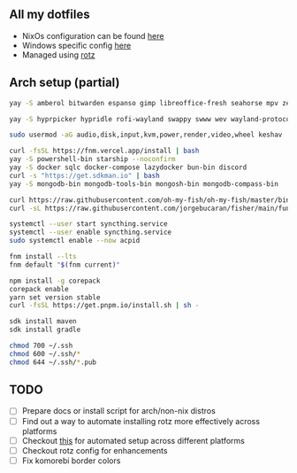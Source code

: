 ## All my dotfiles

- NixOs configuration can be found [here](linux/nix)
- Windows specific config [here](windows/)
- Managed using [rotz](https://github.com/volllly/rotz)

## Arch setup (partial)

```sh
yay -S amberol bitwarden espanso gimp libreoffice-fresh seahorse mpv zed easyeffects picard graphicsmagick yt-dlp imagemagick powertop kanata dmenu cheese nautilus pamixer pavucontrol playerctl rofimoji rofi-calc wezterm btop obs-studio obsidian zathura cowsay figlet fontpreview ghostscript glow gum lf lolcat ninja pistol-bin slides libspeechd tig timer tmatrix xdg-ninja mediainfo yazi sesh fd jq tldr trash-cli stow tree unrar zip statix-git gofumpt fish-lsp glib pnpm unzip brave-bin kitty firefox zoxide git neovim tmux go python lazygit brillo steam spotify sxhkd kde-connect network-manager-applet cargo-binstall syncthing obs-studio flameshot wallust code intellij-idea-community-edition cava visual-studio-code-bin redshift betterlockscreen python-pywal greenclip xorg-xev acpid xorg-xsetroot

yay -S hyprpicker hypridle rofi-wayland swappy swww wev wayland-protocols wl-clipboard wlr-randr cliphist libsecret hyprlock wlogout grip slurp os-prober hyprls-git

sudo usermod -aG audio,disk,input,kvm,power,render,video,wheel keshav

curl -fsSL https://fnm.vercel.app/install | bash
yay -S powershell-bin starship --noconfirm
yay -S docker sqlc docker-compose lazydocker bun-bin discord
curl -s "https://get.sdkman.io" | bash
yay -S mongodb-bin mongodb-tools-bin mongosh-bin mongodb-compass-bin

curl https://raw.githubusercontent.com/oh-my-fish/oh-my-fish/master/bin/install | fish
curl -sL https://raw.githubusercontent.com/jorgebucaran/fisher/main/functions/fisher.fish | source && fisher install jorgebucaran/fisher

systemctl --user start syncthing.service
systemctl --user enable syncthing.service
sudo systemctl enable --now acpid

fnm install --lts
fnm default "$(fnm current)"

npm install -g corepack
corepack enable
yarn set version stable
curl -fsSL https://get.pnpm.io/install.sh | sh -

sdk install maven
sdk install gradle

chmod 700 ~/.ssh
chmod 600 ~/.ssh/*
chmod 644 ~/.ssh/*.pub
```

## TODO

- [ ] Prepare docs or install script for arch/non-nix distros
- [ ] Find out a way to automate installing rotz more effectively across platforms
- [ ] Checkout [this](https://github.com/khaneliman/dotfiles) for automated setup across different platforms
- [ ] Checkout rotz config for enhancements
- [ ] Fix komorebi border colors
